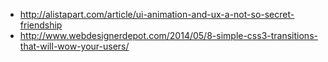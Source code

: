 * http://alistapart.com/article/ui-animation-and-ux-a-not-so-secret-friendship
* http://www.webdesignerdepot.com/2014/05/8-simple-css3-transitions-that-will-wow-your-users/